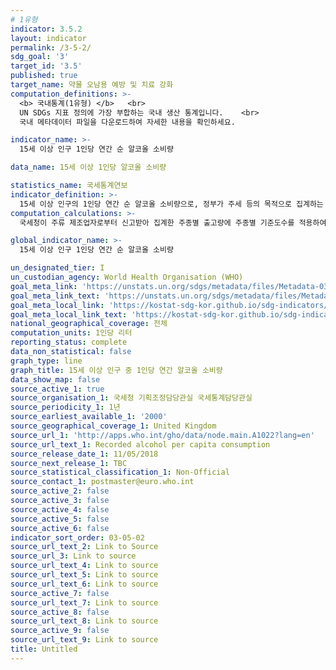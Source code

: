 ```yaml
---
# 1유형 
indicator: 3.5.2
layout: indicator
permalink: /3-5-2/
sdg_goal: '3'
target_id: '3.5'
published: true
target_name: 약물 오남용 예방 및 치료 강화
computation_definitions: >-
  <b> 국내통계(1유형) </b>   <br>
  UN SDGs 지표 정의에 가장 부합하는 국내 생산 통계입니다.    <br>
  국내 메타데이터 파일을 다운로드하여 자세한 내용을 확인하세요.

indicator_name: >-
  15세 이상 인구 1인당 연간 순 알코올 소비량

data_name: 15세 이상 1인당 알코올 소비량

statistics_name: 국세통계연보
indicator_definition: >-
  15세 이상 인구의 1인당 연간 순 알코올 소비량으로, 정부가 주세 등의 목적으로 집계하는 공식 소비량과 정부 통제 밖의 비공식 소비량을 모두 포함하며 관광객 소비량(국내거주자 해외소비량 – 국외거주자 국내소비량)도 반영함
computation_calculations: >-
  국세청이 주류 제조업자로부터 신고받아 집계한 주종별 출고량에 주종별 기준도수를 적용하여 총 알코올 소비량을 계산함

global_indicator_name: >-
  15세 이상 인구 1인당 연간 순 알코올 소비량

un_designated_tier: I
un_custodian_agency: World Health Organisation (WHO)
goal_meta_link: 'https://unstats.un.org/sdgs/metadata/files/Metadata-03-05-02.pdf'
goal_meta_link_text: 'https://unstats.un.org/sdgs/metadata/files/Metadata-03-05-02.pdf'
goal_meta_local_link: 'https://kostat-sdg-kor.github.io/sdg-indicators/public/data/Metadata-03-05-02_KOR.pdf'
goal_meta_local_link_text: 'https://kostat-sdg-kor.github.io/sdg-indicators/public/data/Metadata-03-05-02_KOR.pdf'
national_geographical_coverage: 전체
computation_units: 1인당 리터
reporting_status: complete
data_non_statistical: false
graph_type: line
graph_title: 15세 이상 인구 중 1인당 연간 알코올 소비량
data_show_map: false
source_active_1: true
source_organisation_1: 국세청 기획조정담당관실 국세통계담당관실
source_periodicity_1: 1년
source_earliest_available_1: '2000'
source_geographical_coverage_1: United Kingdom
source_url_1: 'http://apps.who.int/gho/data/node.main.A1022?lang=en'
source_url_text_1: Recorded alcohol per capita consumption
source_release_date_1: 11/05/2018
source_next_release_1: TBC
source_statistical_classification_1: Non-Official
source_contact_1: postmaster@euro.who.int
source_active_2: false
source_active_3: false
source_active_4: false
source_active_5: false
source_active_6: false
indicator_sort_order: 03-05-02
source_url_text_2: Link to Source
source_url_3: Link to source
source_url_text_4: Link to source
source_url_text_5: Link to source
source_url_text_6: Link to source
source_active_7: false
source_url_text_7: Link to source
source_active_8: false
source_url_text_8: Link to source
source_active_9: false
source_url_text_9: Link to source
title: Untitled
---
```


